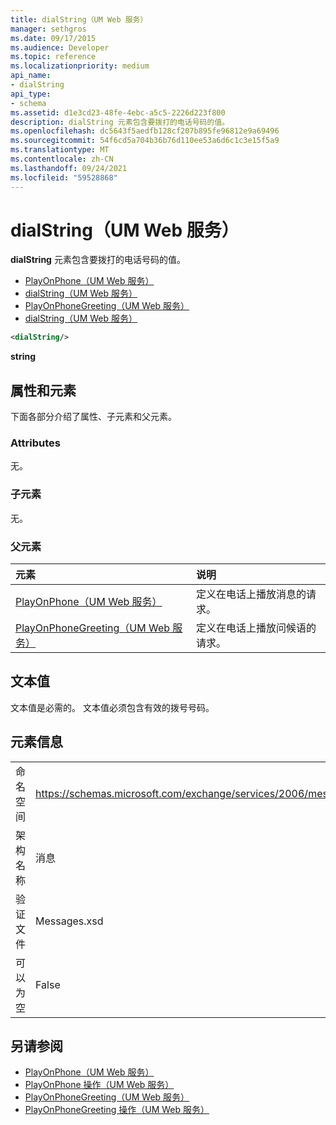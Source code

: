 ```yaml
---
title: dialString（UM Web 服务）
manager: sethgros
ms.date: 09/17/2015
ms.audience: Developer
ms.topic: reference
ms.localizationpriority: medium
api_name:
- dialString
api_type:
- schema
ms.assetid: d1e3cd23-48fe-4ebc-a5c5-2226d223f800
description: dialString 元素包含要拨打的电话号码的值。
ms.openlocfilehash: dc5643f5aedfb128cf207b895fe96812e9a69496
ms.sourcegitcommit: 54f6cd5a704b36b76d110ee53a6d6c1c3e15f5a9
ms.translationtype: MT
ms.contentlocale: zh-CN
ms.lasthandoff: 09/24/2021
ms.locfileid: "59528868"
---
```

# <a name="dialstring-um-web-service"></a>dialString（UM Web 服务）

**dialString** 元素包含要拨打的电话号码的值。 
  
- [PlayOnPhone（UM Web 服务）](playonphone-um-web-service.md) 
- [dialString（UM Web 服务）](dialstring-um-web-service.md) 
- [PlayOnPhoneGreeting（UM Web 服务）](playonphonegreeting-um-web-service.md) 
- [dialString（UM Web 服务）](dialstring-um-web-service.md)
  
```xml
<dialString/>
```

 **string**
## <a name="attributes-and-elements"></a>属性和元素

下面各部分介绍了属性、子元素和父元素。
  
### <a name="attributes"></a>Attributes

无。
  
### <a name="child-elements"></a>子元素

无。
  
### <a name="parent-elements"></a>父元素

|**元素**|**说明**|
|:-----|:-----|
|[PlayOnPhone（UM Web 服务）](playonphone-um-web-service.md) <br/> |定义在电话上播放消息的请求。  <br/> |
|[PlayOnPhoneGreeting（UM Web 服务）](playonphonegreeting-um-web-service.md) <br/> |定义在电话上播放问候语的请求。  <br/> |
   
## <a name="text-value"></a>文本值

文本值是必需的。 文本值必须包含有效的拨号号码。
  
## <a name="element-information"></a>元素信息

|||
|:-----|:-----|
|命名空间  <br/> |https://schemas.microsoft.com/exchange/services/2006/messages  <br/> |
|架构名称  <br/> |消息  <br/> |
|验证文件  <br/> |Messages.xsd  <br/> |
|可以为空  <br/> |False  <br/> |
   
## <a name="see-also"></a>另请参阅

- [PlayOnPhone（UM Web 服务）](playonphone-um-web-service.md)  
- [PlayOnPhone 操作（UM Web 服务）](playonphone-operation-um-web-service.md)  
- [PlayOnPhoneGreeting（UM Web 服务）](playonphonegreeting-um-web-service.md)  
- [PlayOnPhoneGreeting 操作（UM Web 服务）](playonphonegreeting-operation-um-web-service.md)

